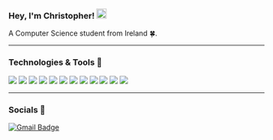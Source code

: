### Hey, I'm Christopher! <img src="https://raw.githubusercontent.com/GonzoTheDev/ShaneWilson/main/wave.gif" width="20px">
A Computer Science student from Ireland 🍀.
<hr>

### Technologies & Tools 🔧

![](https://img.shields.io/badge/Editor-VS_Code-informational?style=flat&logo=visual-studio-code&logoColor=white&color=2bbc8a)
![](https://img.shields.io/badge/Code-Python_3-informational?style=flat&logo=python&logoColor=white&color=2bbc8a)
![](https://img.shields.io/badge/Code-Java-informational?style=flat&logo=python&logoColor=white&color=2bbc8a)
![](https://img.shields.io/badge/Code-C-informational?style=flat&logo=python&logoColor=white&color=2bbc8a)
![](https://img.shields.io/badge/Code-C++-informational?style=flat&logo=python&logoColor=white&color=2bbc8a)
![](https://img.shields.io/badge/Code-PHP-informational?style=flat&logo=python&logoColor=white&color=2bbc8a)
![](https://img.shields.io/badge/Code-Javascript-informational?style=flat&logo=python&logoColor=white&color=2bbc8a)
![](https://img.shields.io/badge/Code-SQL-informational?style=flat&logo=python&logoColor=white&color=2bbc8a)
![](https://img.shields.io/badge/Tools-Powershell-informational?style=flat&logo=powershell&logoColor=white&color=2bbc8a)
![](https://img.shields.io/badge/Tools-Microsoft_Office-informational?style=flat&logo=powershell&logoColor=white&color=2bbc8a)
![](https://img.shields.io/badge/Tools-Microsoft_Copilot-informational?style=flat&logo=powershell&logoColor=white&color=2bbc8a)
![](https://img.shields.io/badge/Tools-Apache-informational?style=flat&logo=powershell&logoColor=white&color=2bbc8a)
<hr>

### Socials 📣

[![Gmail Badge](https://img.shields.io/badge/-C22454222@mytudublin.ie-c14438?style=flat-square&logo=Gmail&logoColor=white&link=mailto:C22454222@mytudublin.ie)](mailto:C22454222@mytudublin.ie)

